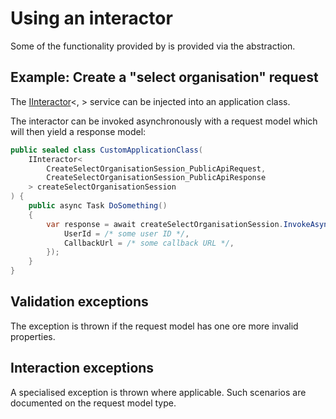 # Using an interactor

Some of the functionality provided by [](xref:Dfe.SignIn.PublicApi.Client) is provided via the [](xref:Dfe.SignIn.Core.Framework.IInteractor`2) abstraction.

## Example: Create a "select organisation" request

The [IInteractor](xref:Dfe.SignIn.Core.Framework.IInteractor`2)&lt;[](xref:Dfe.SignIn.PublicApi.Client.SelectOrganisation.CreateSelectOrganisationSession_PublicApiRequest), [](xref:Dfe.SignIn.PublicApi.Client.SelectOrganisation.CreateSelectOrganisationSession_PublicApiResponse)&gt; service can be injected into an application class.

The interactor can be invoked asynchronously with a request model which will then yield a response model:

```csharp
public sealed class CustomApplicationClass(
    IInteractor<
        CreateSelectOrganisationSession_PublicApiRequest,
        CreateSelectOrganisationSession_PublicApiResponse
    > createSelectOrganisationSession
) {
    public async Task DoSomething()
    {
        var response = await createSelectOrganisationSession.InvokeAsync(new() {
            UserId = /* some user ID */,
            CallbackUrl = /* some callback URL */,
        });
    }
}
```

## Validation exceptions

The [](xref:System.ComponentModel.DataAnnotations.ValidationException) exception is thrown if the request model has one ore more invalid properties.


## Interaction exceptions

A specialised [](xref:Dfe.SignIn.Core.Framework.InteractionException) exception is thrown where applicable. Such scenarios are documented on the request model type.
